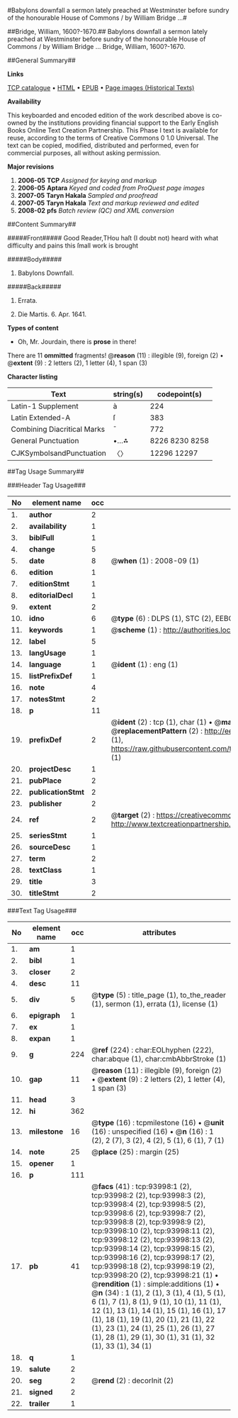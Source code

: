 #Babylons downfall a sermon lately preached at Westminster before sundry of the honourable House of Commons / by William Bridge ...#

##Bridge, William, 1600?-1670.##
Babylons downfall a sermon lately preached at Westminster before sundry of the honourable House of Commons / by William Bridge ...
Bridge, William, 1600?-1670.

##General Summary##

**Links**

[TCP catalogue](http://www.ota.ox.ac.uk/tcp/)  • 
[HTML](http://tei.it.ox.ac.uk/tcp/Texts-HTML/free/A29/A29365.html)  • 
[EPUB](http://tei.it.ox.ac.uk/tcp/Texts-EPUB/free/A29/A29365.epub) • 
[Page images (Historical Texts)](https://data.historicaltexts.jisc.ac.uk/view?pubId=eebo-12798130e&pageId=eebo-12798130e-93998-1)

**Availability**

This keyboarded and encoded edition of the
	       work described above is co-owned by the institutions
	       providing financial support to the Early English Books
	       Online Text Creation Partnership. This Phase I text is
	       available for reuse, according to the terms of Creative
	       Commons 0 1.0 Universal. The text can be copied,
	       modified, distributed and performed, even for
	       commercial purposes, all without asking permission.

**Major revisions**

1. __2006-05__ __TCP__ *Assigned for keying and markup*
1. __2006-05__ __Aptara__ *Keyed and coded from ProQuest page images*
1. __2007-05__ __Taryn Hakala__ *Sampled and proofread*
1. __2007-05__ __Taryn Hakala__ *Text and markup reviewed and edited*
1. __2008-02__ __pfs__ *Batch review (QC) and XML conversion*

##Content Summary##

#####Front#####
Good Reader,THou haſt (I doubt not) heard with what difficulty
and pains this ſmall work is brought

#####Body#####

1. Babylons Downfall.

#####Back#####

1. Errata.

1. Die Martis. 6. Apr. 1641.

**Types of content**

  * Oh, Mr. Jourdain, there is **prose** in there!

There are 11 **ommitted** fragments! 
 @__reason__ (11) : illegible (9), foreign (2)  •  @__extent__ (9) : 2 letters (2), 1 letter (4), 1 span (3)

**Character listing**


|Text|string(s)|codepoint(s)|
|---|---|---|
|Latin-1 Supplement|à|224|
|Latin Extended-A|ſ|383|
|Combining             Diacritical Marks|̄|772|
|General Punctuation|•…⁂|8226 8230 8258|
|CJKSymbolsandPunctuation|〈〉|12296 12297|

##Tag Usage Summary##

###Header Tag Usage###

|No|element name|occ|attributes|
|---|---|---|---|
|1.|__author__|2||
|2.|__availability__|1||
|3.|__biblFull__|1||
|4.|__change__|5||
|5.|__date__|8| @__when__ (1) : 2008-09 (1)|
|6.|__edition__|1||
|7.|__editionStmt__|1||
|8.|__editorialDecl__|1||
|9.|__extent__|2||
|10.|__idno__|6| @__type__ (6) : DLPS (1), STC (2), EEBO-CITATION (1), OCLC (1), VID (1)|
|11.|__keywords__|1| @__scheme__ (1) : http://authorities.loc.gov/ (1)|
|12.|__label__|5||
|13.|__langUsage__|1||
|14.|__language__|1| @__ident__ (1) : eng (1)|
|15.|__listPrefixDef__|1||
|16.|__note__|4||
|17.|__notesStmt__|2||
|18.|__p__|11||
|19.|__prefixDef__|2| @__ident__ (2) : tcp (1), char (1)  •  @__matchPattern__ (2) : ([0-9\-]+):([0-9IVX]+) (1), (.+) (1)  •  @__replacementPattern__ (2) : http://eebo.chadwyck.com/downloadtiff?vid=$1&page=$2 (1), https://raw.githubusercontent.com/textcreationpartnership/Texts/master/tcpchars.xml#$1 (1)|
|20.|__projectDesc__|1||
|21.|__pubPlace__|2||
|22.|__publicationStmt__|2||
|23.|__publisher__|2||
|24.|__ref__|2| @__target__ (2) : https://creativecommons.org/publicdomain/zero/1.0/ (1), http://www.textcreationpartnership.org/docs/. (1)|
|25.|__seriesStmt__|1||
|26.|__sourceDesc__|1||
|27.|__term__|2||
|28.|__textClass__|1||
|29.|__title__|3||
|30.|__titleStmt__|2||


###Text Tag Usage###

|No|element name|occ|attributes|
|---|---|---|---|
|1.|__am__|1||
|2.|__bibl__|1||
|3.|__closer__|2||
|4.|__desc__|11||
|5.|__div__|5| @__type__ (5) : title_page (1), to_the_reader (1), sermon (1), errata (1), license (1)|
|6.|__epigraph__|1||
|7.|__ex__|1||
|8.|__expan__|1||
|9.|__g__|224| @__ref__ (224) : char:EOLhyphen (222), char:abque (1), char:cmbAbbrStroke (1)|
|10.|__gap__|11| @__reason__ (11) : illegible (9), foreign (2)  •  @__extent__ (9) : 2 letters (2), 1 letter (4), 1 span (3)|
|11.|__head__|3||
|12.|__hi__|362||
|13.|__milestone__|16| @__type__ (16) : tcpmilestone (16)  •  @__unit__ (16) : unspecified (16)  •  @__n__ (16) : 1 (2), 2 (7), 3 (2), 4 (2), 5 (1), 6 (1), 7 (1)|
|14.|__note__|25| @__place__ (25) : margin (25)|
|15.|__opener__|1||
|16.|__p__|111||
|17.|__pb__|41| @__facs__ (41) : tcp:93998:1 (2), tcp:93998:2 (2), tcp:93998:3 (2), tcp:93998:4 (2), tcp:93998:5 (2), tcp:93998:6 (2), tcp:93998:7 (2), tcp:93998:8 (2), tcp:93998:9 (2), tcp:93998:10 (2), tcp:93998:11 (2), tcp:93998:12 (2), tcp:93998:13 (2), tcp:93998:14 (2), tcp:93998:15 (2), tcp:93998:16 (2), tcp:93998:17 (2), tcp:93998:18 (2), tcp:93998:19 (2), tcp:93998:20 (2), tcp:93998:21 (1)  •  @__rendition__ (1) : simple:additions (1)  •  @__n__ (34) : 1 (1), 2 (1), 3 (1), 4 (1), 5 (1), 6 (1), 7 (1), 8 (1), 9 (1), 10 (1), 11 (1), 12 (1), 13 (1), 14 (1), 15 (1), 16 (1), 17 (1), 18 (1), 19 (1), 20 (1), 21 (1), 22 (1), 23 (1), 24 (1), 25 (1), 26 (1), 27 (1), 28 (1), 29 (1), 30 (1), 31 (1), 32 (1), 33 (1), 34 (1)|
|18.|__q__|1||
|19.|__salute__|2||
|20.|__seg__|2| @__rend__ (2) : decorInit (2)|
|21.|__signed__|2||
|22.|__trailer__|1||
